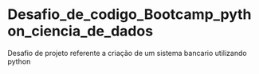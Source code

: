 # Desafio_de_codigo_Bootcamp_python_ciencia_de_dados
Desafio de projeto referente a criação de um sistema bancario utilizando python
